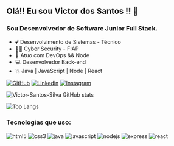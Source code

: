 ## Olá!! Eu sou Victor dos Santos !! 👋
### Sou Desenvolvedor de Software Junior Full Stack.

- :two_hearts: Desenvolvimento de Sistemas - Técnico
- :astronaut: Cyber Security - FIAP
- :star2: Atuo com DevOps && Node
- :computer: Desenvolvedor Back-end
- :boom: Java | JavaScript | Node | React

[![GitHub](https://img.shields.io/badge/GitHub-100000?style=for-the-badge&logo=github&logoColor=white)](https://github.com/Victor-Santos-Silva)
[![Linkedin](https://img.shields.io/badge/LinkedIn-0077B5?style=for-the-badge&logo=linkedin&logoColor=white)](https://www.linkedin.com/in/victor-dos-santos-da-silva/)
[![Instagram](https://img.shields.io/badge/Instagram-E4405F?style=for-the-badge&logo=instagram&logoColor=white)](https://www.instagram.com/victorsgk/?hl=pt)

![Victor-Santos-Silva GitHub stats](https://github-readme-stats.vercel.app/api?username=Victor-Santos-Silva&show_icons=true&theme=dracula)

![Top Langs](https://github-readme-stats.vercel.app/api/top-langs/?username=Victor-Santos-Silva&layout=compact&theme=dracula)

### Tecnologias que uso:

<div style= "display: inline_block">
    <img align="center" alt="html5" src="https://img.shields.io/badge/HTML5-E34F26?style=for-the-badge&logo=html5&logoColor=white">
    <img align="center" alt="css3" src="https://img.shields.io/badge/CSS3-1572B6?style=for-the-badge&logo=css3&logoColor=white">
    <img align="center" alt="java" src="https://img.shields.io/badge/Java-ED8B00?style=for-the-badge&logo=openjdk&logoColor=white">
    <img align="center" alt="javascript" src="https://img.shields.io/badge/JavaScript-F7DF1E?style=for-the-badge&logo=javascript&logoColor=black">
    <img align="center" alt="nodejs" src="https://img.shields.io/badge/Node.js-43853D?style=for-the-badge&logo=node.js&logoColor=white">
    <img align="center" alt="express" src="https://img.shields.io/badge/Express.js-404D59?style=for-the-badge">
    <img align="center" alt="react" src="https://img.shields.io/badge/React-20232A?style=for-the-badge&logo=react&logoColor=61DAFB">

</div>
<br>










<!-- ## Hi there 👋 -->

<!--
**Victor-Santos-Silva/Victor-Santos-Silva** is a ✨ _special_ ✨ repository because its `README.md` (this file) appears on your GitHub profile.

Here are some ideas to get you started:

- 🔭 I’m currently working on ...
- 🌱 I’m currently learning ...
- 👯 I’m looking to collaborate on ...
- 🤔 I’m looking for help with ...
- 💬 Ask me about ...
- 📫 How to reach me: ...
- 😄 Pronouns: ...
- ⚡ Fun fact: ...
-->
